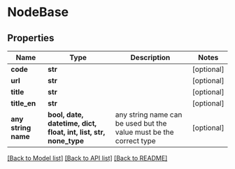 # NodeBase


## Properties
Name | Type | Description | Notes
------------ | ------------- | ------------- | -------------
**code** | **str** |  | [optional] 
**url** | **str** |  | [optional] 
**title** | **str** |  | [optional] 
**title_en** | **str** |  | [optional] 
**any string name** | **bool, date, datetime, dict, float, int, list, str, none_type** | any string name can be used but the value must be the correct type | [optional]

[[Back to Model list]](../README.md#documentation-for-models) [[Back to API list]](../README.md#documentation-for-api-endpoints) [[Back to README]](../README.md)


